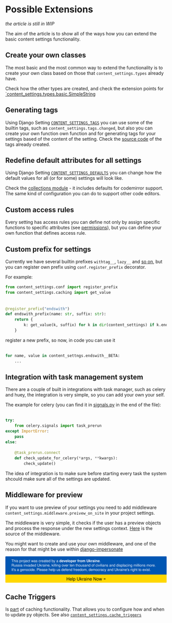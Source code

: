 # Possible Extensions

*the article is still in WIP*

The aim of the article is to show all of the ways how you can extend the basic content settings functionality.

## Create your own classes

The most basic and the most common way to extend the functionality is to create your own class based on those that `content_settings.types` already have.

Check how the other types are created, and check the extension points for [`content_settings.types.basic.SimpleString](source.md#class-simplestringbasesettingsource)

## Generating tags

Using Django Setting [`CONTENT_SETTINGS_TAGS`](settings.md#content_settings_tags) you can use some of the builtin tags, such as `content_settings.tags.changed`, but also you can create your own function own function and for generating tags for your settings based of the content of the setting. Check the [source code](source.md#tags) of the tags already created.

## Redefine default attributes for all settings

Using Django Setting [`CONTENT_SETTINGS_DEFAULTS`](settings.md#content_settings_defaults) you can change how the default values for all (or for some) settings will look like.

Check the [collections module](source.md#defaultscollections) - it includes defaults for codemirror support. The same kind of configuration you can do to support other code editors.

## Custom access rules

Every setting has access rules you can define not only by assign specific functions to specific attributes (see [permissions](permissions.md)), but you can define your own function that defines access rule.

## Custom prefix for settings

Currently we have several builtin prefixes `withtag__`, `lazy__` and [so on](access.md#prefix), but you can register own prefix using `conf.register_prefix` decorator.

For example:

```python
from content_settings.conf import register_prefix
from content_settings.caching import get_value


@register_prefix("endswith")
def endswith_prefix(name: str, suffix: str):
    return {
        k: get_value(k, suffix) for k in dir(content_settings) if k.endswith(name)
    }

```

register a new prefix, so now, in code you can use it

```python

for name, value in content_settngs.endswith__BETA:
    ...
```

## Integration with task management system

There are a couple of built in integrations with task manager, such as celery and huey, the integration is very simple, so you can add your own your self.

The example for celery (you can find it in [signals.py](https://github.com/occipital/django-content-settings/blob/master/content_settings/signals.py) in the end of the file):

```python

try:
    from celery.signals import task_prerun
except ImportError:
    pass
else:

    @task_prerun.connect
    def check_update_for_celery(*args, **kwargs):
        check_update()

```

The idea of integration is to make sure before starting every task the system shcould make sure all of the settings are updated.

## Middleware for preview

If you want to use preview of your settings you need to add middleware `content_settings.middleware.preivew_on_site` in your project settings.

The middleware is very simple, it checks if the user has a preview objects and process the response under the new settings context. [Here](https://github.com/occipital/django-content-settings/blob/master/content_settings/middlewares.py) is the source of the middleware.

You might want to create and use your own middleware, and one of the reason for that might be use within [django-impersonate](https://pypi.org/project/django-impersonate/)

[![Stand With Ukraine](https://raw.githubusercontent.com/vshymanskyy/StandWithUkraine/main/banner-direct-single.svg)](https://stand-with-ukraine.pp.ua)

## Cache Triggers

Is [part](caching.md) of caching functionality. That allows you to configure how and when to update py objects. See also [`content_settings.cache_triggers`](source.md#cache_triggers)